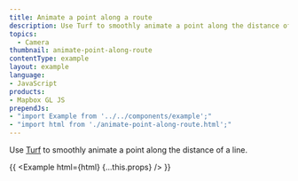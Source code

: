 ```yaml
---
title: Animate a point along a route
description: Use Turf to smoothly animate a point along the distance of a line.
topics:
  - Camera
thumbnail: animate-point-along-route
contentType: example
layout: example
language:
- JavaScript
products:
- Mapbox GL JS
prependJs:
- "import Example from '../../components/example';"
- "import html from './animate-point-along-route.html';"
---
```


Use [Turf](http://turfjs.org/) to smoothly animate a point along the distance of a line.

{{ <Example html={html} {...this.props} /> }}
